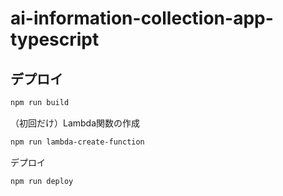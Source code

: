 # ai-information-collection-app-typescript

## デプロイ

```sh
npm run build
```

（初回だけ）Lambda関数の作成

```sh
npm run lambda-create-function
```

デプロイ

```sh
npm run deploy
```